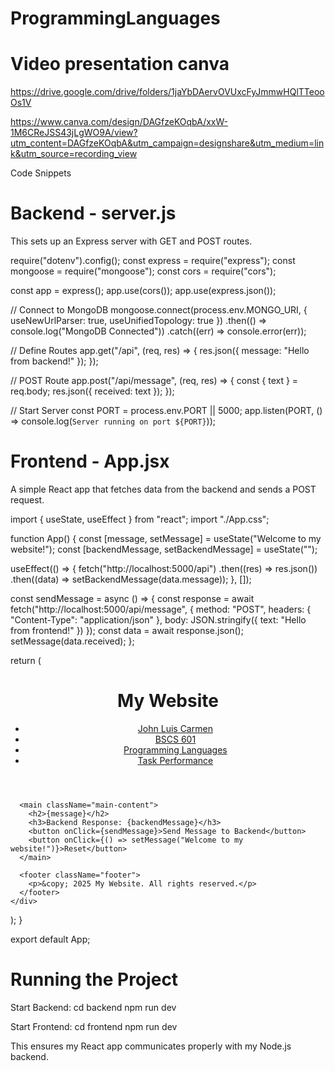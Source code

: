 # ProgrammingLanguages

# Video presentation canva 
https://drive.google.com/drive/folders/1jaYbDAervOVUxcFyJmmwHQlTTeooOs1V

https://www.canva.com/design/DAGfzeKOqbA/xxW-1M6CReJSS43jLgWO9A/view?utm_content=DAGfzeKOqbA&utm_campaign=designshare&utm_medium=link&utm_source=recording_view


Code Snippets

# Backend - server.js
This sets up an Express server with GET and POST routes.


require("dotenv").config();
const express = require("express");
const mongoose = require("mongoose");
const cors = require("cors");

const app = express();
app.use(cors());
app.use(express.json());

// Connect to MongoDB
mongoose.connect(process.env.MONGO_URI, {
  useNewUrlParser: true, useUnifiedTopology: true
})
.then(() => console.log("MongoDB Connected"))
.catch((err) => console.error(err));

// Define Routes
app.get("/api", (req, res) => {
    res.json({ message: "Hello from backend!" });
});

// POST Route
app.post("/api/message", (req, res) => {
    const { text } = req.body;
    res.json({ received: text });
});

// Start Server
const PORT = process.env.PORT || 5000;
app.listen(PORT, () => console.log(`Server running on port ${PORT}`));




# Frontend - App.jsx
A simple React app that fetches data from the backend and sends a POST request.

import { useState, useEffect } from "react";
import "./App.css";

function App() {
  const [message, setMessage] = useState("Welcome to my website!");
  const [backendMessage, setBackendMessage] = useState("");

  useEffect(() => {
    fetch("http://localhost:5000/api")
      .then((res) => res.json())
      .then((data) => setBackendMessage(data.message));
  }, []);

  const sendMessage = async () => {
    const response = await fetch("http://localhost:5000/api/message", {
      method: "POST",
      headers: { "Content-Type": "application/json" },
      body: JSON.stringify({ text: "Hello from frontend!" })
    });
    const data = await response.json();
    setMessage(data.received);
  };

  return (
    <div>
      <header className="header">
        <h1>My Website</h1>
        <nav>
          <ul>
            <li><a href="#John">John Luis Carmen</a></li>
            <li><a href="#BSCS">BSCS 601</a></li>
            <li><a href="#Programming">Programming Languages</a></li>
            <li><a href="#Task">Task Performance</a></li>
          </ul>
        </nav>
      </header>

      <main className="main-content">
        <h2>{message}</h2>
        <h3>Backend Response: {backendMessage}</h3>
        <button onClick={sendMessage}>Send Message to Backend</button>
        <button onClick={() => setMessage("Welcome to my website!")}>Reset</button>
      </main>

      <footer className="footer">
        <p>&copy; 2025 My Website. All rights reserved.</p>
      </footer>
    </div>
  );
}

export default App;




# Running the Project
Start Backend:
cd backend
npm run dev

Start Frontend:
cd frontend
npm run dev

This ensures my React app communicates properly with my Node.js backend.





